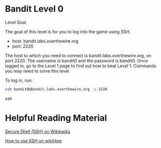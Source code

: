 
# Bandit Level 0
Level Goal

The goal of this level is for you to log into the game using SSH. 

- host: bandit.labs.overthewire.org
- port: 2220

The host to which you need to connect is bandit.labs.overthewire.org, on port 2220. The username is bandit0 and the password is bandit0. Once logged in, go to the Level 1 page to find out how to beat Level 1.
Commands you may need to solve this level

To log in, run:
```bash
ssh bandit0@bandit.labs.overthewire.org -p 2220
```

ssh
# Helpful Reading Material

[Secure Shell (SSH) on Wikipedia](https://en.wikipedia.org/wiki/Secure_Shell)

[How to use SSH on wikiHow](https://www.wikihow.com/Use-SSH)


